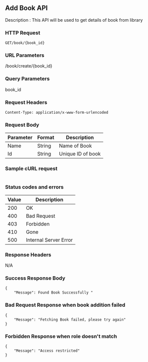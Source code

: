 ## Add Book API
Description : This API will be used to get details of book from library

### HTTP Request
`GET/book/{book_id}`

### URL Parameters
/book/create/{book_id}

### Query Parameters
book_id


### Request Headers
```
Content-Type: application/x-www-form-urlencoded
```

### Request Body
| Parameter | Format | Description                                |
|-----------|--------|--------------------------------------------|
| Name     | String | Name of Book |
| Id   | String | Unique ID of book       |

### Sample cURL request
```

```

### Status codes and errors
| Value | Description           |
|-------|-----------------------|
| 200   | OK                    |
| 400   | Bad Request           |
| 403   | Forbidden             |
| 410   | Gone                  |
| 500   | Internal Server Error |

### Response Headers
N/A

### Success Response Body
```
{
    "Message": Found Book Successfully "
```

### Bad Request Response when book addition failed
```
{
    "Message": "Fetching Book failed, please try again"
}
```

### Forbidden Response when role doesn't match
```
{
    "Message": "Access restricted"
}
```
